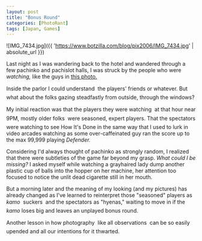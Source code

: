 ```yaml
---
layout: post
title: "Bonus Round"
categories: [PhotoRant]
tags: [Japan, Games]
---
```



![IMG_7434.jpg]({{ 'https://www.botzilla.com/blog/pix2006/IMG_7434.jpg' | absolute_url }})


Last night as I was wandering back to the hotel and wandered through a few pachinko and pachislot halls, I was struck by the people who were <i>watching,</i> like the guys in <a href="{{ site.baseurl }}{% post_url 2006-10-29-Perfect-Foods %}">this photo.</a>

Inside the parlor I could understand &#151; the players' friends or whatever. But what about the folks gazing steadfastly from outside, through the windows?


<!--more-->
My initial reaction was that the players they were watching &#151; at that hour near 9PM, mostly older folks &#151; were seasoned, expert players. That the spectators were watching to see How It's Done in the same way that I used to lurk in video arcades watching as some over-caffeinated guy ran the score up to the max 99,999 playing <i>Defender.</i>

Considering I'd always thought of pachinko as strongly random, I realized that there were subtleties of the game far beyond my grasp. <i>What could I be missing?</i> I asked myself while watching a grayhaired lady dump another plastic cup of balls into the hopper on her machine, her attention too focused to notice the unlit dead cigarette still in her mouth.

But a morning later and the meaning of my looking (and my pictures) has already changed as I've learned to reinterpret those "seasoned" players as <i>kamo</i> &#151; suckers &#151; and the spectators as "hyenas," waiting to move in if the <i>kamo</i> loses big and leaves an unplayed bonus round.

Another lesson in how photography &#151; like all observations &#151; can be so easily upended and all our intentions for it thwarted.

